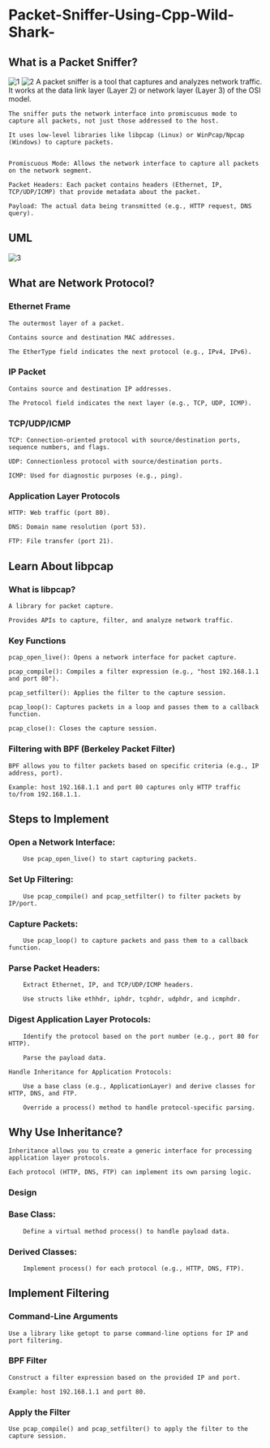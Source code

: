 # Packet-Sniffer-Using-Cpp-Wild-Shark-
## What is a Packet Sniffer?

![1](https://github.com/mohamedaymankills/Packet-Sniffer-Using-Cpp-Wild-Shark-/blob/main/Images/Screenshot%20from%202025-02-13%2022-27-24.png?raw=true)
![2](https://github.com/mohamedaymankills/Packet-Sniffer-Using-Cpp-Wild-Shark-/blob/main/Images/Screenshot%20from%202025-02-13%2022-26-03.png?raw=true)
A packet sniffer is a tool that captures and analyzes network traffic. It works at the data link layer (Layer 2) or network layer (Layer 3) of the OSI model.

    The sniffer puts the network interface into promiscuous mode to capture all packets, not just those addressed to the host.

    It uses low-level libraries like libpcap (Linux) or WinPcap/Npcap (Windows) to capture packets.
    
    
    Promiscuous Mode: Allows the network interface to capture all packets on the network segment.

    Packet Headers: Each packet contains headers (Ethernet, IP, TCP/UDP/ICMP) that provide metadata about the packet.

    Payload: The actual data being transmitted (e.g., HTTP request, DNS query).   

## UML
![3](https://github.com/mohamedaymankills/Packet-Sniffer-Using-Cpp-Wild-Shark-/blob/main/Images/UML%20class.png?raw=true)
## What are Network Protocol?
### Ethernet Frame

    The outermost layer of a packet.

    Contains source and destination MAC addresses.

    The EtherType field indicates the next protocol (e.g., IPv4, IPv6).

### IP Packet

    Contains source and destination IP addresses.

    The Protocol field indicates the next layer (e.g., TCP, UDP, ICMP).

### TCP/UDP/ICMP

    TCP: Connection-oriented protocol with source/destination ports, sequence numbers, and flags.

    UDP: Connectionless protocol with source/destination ports.

    ICMP: Used for diagnostic purposes (e.g., ping).

### Application Layer Protocols

    HTTP: Web traffic (port 80).

    DNS: Domain name resolution (port 53).

    FTP: File transfer (port 21).

## Learn About libpcap
### What is libpcap?

    A library for packet capture.

    Provides APIs to capture, filter, and analyze network traffic.

### Key Functions

    pcap_open_live(): Opens a network interface for packet capture.

    pcap_compile(): Compiles a filter expression (e.g., "host 192.168.1.1 and port 80").

    pcap_setfilter(): Applies the filter to the capture session.

    pcap_loop(): Captures packets in a loop and passes them to a callback function.

    pcap_close(): Closes the capture session.

### Filtering with BPF (Berkeley Packet Filter)

    BPF allows you to filter packets based on specific criteria (e.g., IP address, port).

    Example: host 192.168.1.1 and port 80 captures only HTTP traffic to/from 192.168.1.1.


## Steps to Implement

### Open a Network Interface:

        Use pcap_open_live() to start capturing packets.

### Set Up Filtering:

        Use pcap_compile() and pcap_setfilter() to filter packets by IP/port.

### Capture Packets:

        Use pcap_loop() to capture packets and pass them to a callback function.

### Parse Packet Headers:

        Extract Ethernet, IP, and TCP/UDP/ICMP headers.

        Use structs like ethhdr, iphdr, tcphdr, udphdr, and icmphdr.

### Digest Application Layer Protocols:

        Identify the protocol based on the port number (e.g., port 80 for HTTP).

        Parse the payload data.

    Handle Inheritance for Application Protocols:

        Use a base class (e.g., ApplicationLayer) and derive classes for HTTP, DNS, and FTP.

        Override a process() method to handle protocol-specific parsing.


## Why Use Inheritance?

    Inheritance allows you to create a generic interface for processing application layer protocols.

    Each protocol (HTTP, DNS, FTP) can implement its own parsing logic.

### Design

   ### Base Class:

        Define a virtual method process() to handle payload data.

   ### Derived Classes:

        Implement process() for each protocol (e.g., HTTP, DNS, FTP).        


## Implement Filtering
### Command-Line Arguments

    Use a library like getopt to parse command-line options for IP and port filtering.

### BPF Filter

    Construct a filter expression based on the provided IP and port.

    Example: host 192.168.1.1 and port 80.

### Apply the Filter

    Use pcap_compile() and pcap_setfilter() to apply the filter to the capture session.
    

